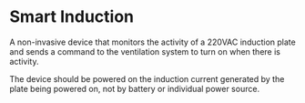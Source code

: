 # Smart Induction

A non-invasive device that monitors the activity of a 220VAC induction plate and sends a command to the ventilation system to turn on when there is activity.

The device should be powered on the induction current generated by the plate being powered on, not by battery or individual power source.

